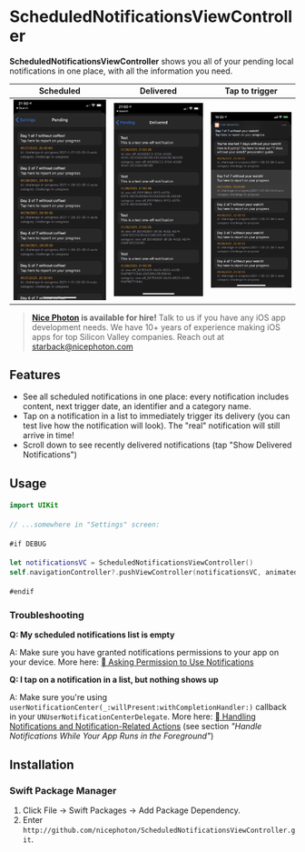 # ScheduledNotificationsViewController

**ScheduledNotificationsViewController** shows you all of your pending local notifications in one place, with all the information you need.

| Scheduled | Delivered | Tap to trigger |
| --- | --- | --- |
| ![Scheduled](_Media/Pending.PNG) | ![Scheduled](_Media/Delivered.PNG) | ![Scheduled](_Media/Simulate.PNG) |

> **[Nice Photon](https://nicephoton.com) is available for hire!** Talk to us if you have any iOS app development needs. We have 10+ years of experience making iOS apps for top Silicon Valley companies. Reach out at [starback@nicephoton.com](mailto:starback@nicephoton.com)

## Features

- See all scheduled notifications in one place: every notification includes content, next trigger date, an identifier and a category name.
- Tap on a notification in a list to immediately trigger its delivery (you can test live how the notification will look). The "real" notification will still arrive in time!
- Scroll down to see recently delivered notifications (tap "Show Delivered Notifications")

## Usage

```swift
import UIKit

// ...somewhere in "Settings" screen:

#if DEBUG

let notificationsVC = ScheduledNotificationsViewController()
self.navigationController?.pushViewController(notificationsVC, animated: true)

#endif
```

### Troubleshooting

**Q: My scheduled notifications list is empty**

A: Make sure you have granted notifications permissions to your app on your device. More here: [ Asking Permission to Use Notifications](https://developer.apple.com/documentation/usernotifications/asking_permission_to_use_notifications)

**Q: I tap on a notification in a list, but nothing shows up**

A: Make sure you're using `userNotificationCenter(_:willPresent:withCompletionHandler:)` callback in your `UNUserNotificationCenterDelegate`. More here: [ Handling Notifications and Notification-Related Actions](https://developer.apple.com/documentation/usernotifications/handling_notifications_and_notification-related_actions) (see section *"Handle Notifications While Your App Runs in the Foreground"*)

## Installation

### Swift Package Manager
1. Click File &rarr; Swift Packages &rarr; Add Package Dependency.
2. Enter `http://github.com/nicephoton/ScheduledNotificationsViewController.git`.